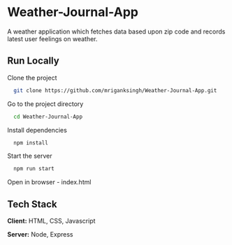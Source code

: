 
# Weather-Journal-App

A weather application which fetches data based upon zip code and records latest user feelings on weather.

## Run Locally

Clone the project

```bash
  git clone https://github.com/mriganksingh/Weather-Journal-App.git
```

Go to the project directory

```bash
  cd Weather-Journal-App
```

Install dependencies

```bash
  npm install
```

Start the server

```bash
  npm run start
```

Open in browser - index.html

## Tech Stack

**Client:** HTML, CSS, Javascript

**Server:** Node, Express
